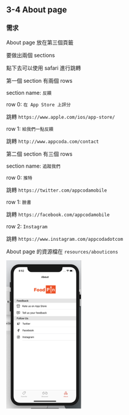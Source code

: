 ## 3-4 About page

### 需求

About page 放在第三個頁籤

要做出兩個 sections

點下去可以使用 safari 進行跳轉

第一個 section 有兩個 rows

section name: `反饋`

row 0: `在 App Store 上評分`

跳轉 `https://www.apple.com/ios/app-store/`

row 1: `給我們一點反饋`

跳轉 `http://www.appcoda.com/contact`

第二個 section 有三個 rows

section name: `追蹤我們`

row 0: `推特`

跳轉 `https://twitter.com/appcodamobile`

row 1: `臉書`

跳轉 `https://facebook.com/appcodamobile`

row 2: `Instagram`

跳轉 `https://www.instagram.com/appcodadotcom`

About page 的資源檔在 `resources/abouticons`

<img src="./resources/tableVIew_3_4_1.png" alt="drawing" width="200"/>